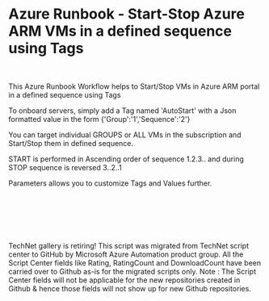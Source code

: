 ﻿Azure Runbook - Start-Stop Azure ARM VMs in a defined sequence using Tags
=========================================================================

            

 


This Azure Runbook Workflow helps to Start/Stop VMs in Azure ARM portal in a defined sequence using Tags


To onboard servers, simply add a Tag named 'AutoStart' with a Json formatted value in the form {'Group':'1','Sequence':'2'}


You can target individual GROUPS or ALL VMs in the subscription and Start/Stop them in defined sequence.


START is performed in Ascending order of sequence 1.2.3.. and during STOP sequence is reversed 3..2..1


Parameters allows you to customize Tags and Values further.


 


 

 

        
    
TechNet gallery is retiring! This script was migrated from TechNet script center to GitHub by Microsoft Azure Automation product group. All the Script Center fields like Rating, RatingCount and DownloadCount have been carried over to Github as-is for the migrated scripts only. Note : The Script Center fields will not be applicable for the new repositories created in Github & hence those fields will not show up for new Github repositories.
